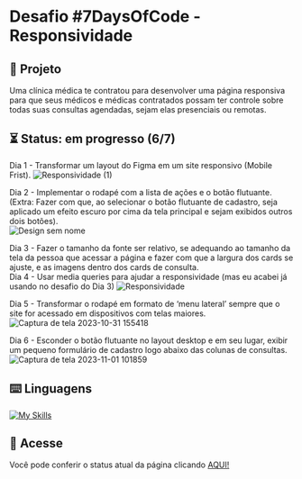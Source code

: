 # Desafio #7DaysOfCode - Responsividade

## 📜 Projeto
Uma clínica médica te contratou para desenvolver uma página responsiva para que seus médicos e médicas contratados possam ter controle sobre todas suas consultas agendadas, sejam elas presenciais ou remotas.

## ⏳ Status: em progresso (6/7)
Dia 1 - Transformar um layout do Figma em um site responsivo (Mobile Frist).
![Responsividade (1)](https://github.com/KamiBicalho/desafio-responsividade-7DaysOfCode/assets/132604923/3ea889f7-55b9-49bc-9a3e-e4f17dce9cf1)

Dia 2 - Implementar o rodapé com a lista de ações e o botão flutuante. (Extra: Fazer com que, ao selecionar o botão flutuante de cadastro, seja aplicado um efeito escuro por cima da tela principal e sejam exibidos outros dois botões). <br>
![Design sem nome](https://github.com/KamiBicalho/alurabooks-mobilefirst/assets/132604923/6df46846-71f9-48df-8d03-77d63ba338d4)

Dia 3 - Fazer o tamanho da fonte ser relativo, se adequando ao tamanho da tela da pessoa que acessar a página e fazer com que a largura dos cards se ajuste, e as imagens dentro dos cards de consulta. <br>
Dia 4 - Usar media queries para ajudar a responsividade (mas eu acabei já usando no desafio do Dia 3)
![Responsividade](https://github.com/KamiBicalho/desafio-responsividade-7DaysOfCode/assets/132604923/496dd063-ab1e-4767-b767-22664c6d6db2)

Dia 5 -  Transformar o rodapé em formato de ‘menu lateral’ sempre que o site for acessado em dispositivos com telas maiores.
![Captura de tela 2023-10-31 155418](https://github.com/KamiBicalho/desafio-html-css-7DaysOfCode/assets/132604923/40502318-e032-42af-80b2-ab0bb680a708)

Dia 6 - Esconder o botão flutuante no layout desktop e em seu lugar, exibir um pequeno formulário de cadastro logo abaixo das colunas de consultas.
![Captura de tela 2023-11-01 101859](https://github.com/KamiBicalho/desafio-html-css-7DaysOfCode/assets/132604923/d336a83e-d1e8-498f-b76f-caaf42a458fa)

## ⌨️ Linguagens
[![My Skills](https://skillicons.dev/icons?i=html,css)](https://skillicons.dev)

## 🔗 Acesse
Você pode conferir o status atual da página clicando [AQUI!](https://desafio-responsividade-7-days-of-code.vercel.app/)

